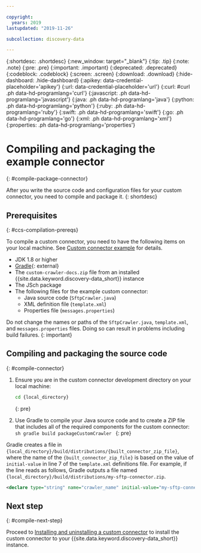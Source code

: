 ```yaml
---

copyright:
  years: 2019
lastupdated: "2019-11-26"

subcollection: discovery-data

---
```


{:shortdesc: .shortdesc}
{:new_window: target="_blank"}
{:tip: .tip}
{:note: .note}
{:pre: .pre}
{:important: .important}
{:deprecated: .deprecated}
{:codeblock: .codeblock}
{:screen: .screen}
{:download: .download}
{:hide-dashboard: .hide-dashboard}
{:apikey: data-credential-placeholder='apikey'} 
{:url: data-credential-placeholder='url'}
{:curl: #curl .ph data-hd-programlang='curl'}
{:javascript: .ph data-hd-programlang='javascript'}
{:java: .ph data-hd-programlang='java'}
{:python: .ph data-hd-programlang='python'}
{:ruby: .ph data-hd-programlang='ruby'}
{:swift: .ph data-hd-programlang='swift'}
{:go: .ph data-hd-programlang='go'}
{:xml: .ph data-hd-programlang='xml'}
{:properties: .ph data-hd-programlang='properties'}

# Compiling and packaging the example connector
{: #compile-package-connector}

After you write the source code and configuration files for your custom connector, you need to compile and package it.
{: shortdesc}

## Prerequisites
{: #ccs-compilation-prereqs}

To compile a custom connector, you need to have the following items on your local machine. See [Custom connector example](/docs/discovery-data?topic=discovery-data-example-connector#example-connection-requirements) for details.

  - JDK 1.8 or higher
  - [Gradle](https://gradle.org/install/){: external}
  - The `custom-crawler-docs.zip` file from an installed {{site.data.keyword.discovery-data_short}} instance
  - The JSch package
  - The following files for the example custom connector:
    - Java source code (`SftpCrawler.java`)
    - XML definition file (`template.xml`)
    - Properties file (`messages.properties`)

  Do not change the names or paths of the `SftpCrawler.java`, `template.xml`, and `messages.properties` files. Doing so can result in problems including build failures.
  {: important}

## Compiling and packaging the source code
{: #compile-connector}

  1. Ensure you are in the custom connector development directory on your local machine:
     ```sh
     cd {local_directory}
     ```
     {: pre}

  1. Use Gradle to compile your Java source code and to create a ZIP file that includes all of the required components for the custom connector:
    ```sh
    gradle build packageCustomCrawler
    ```
    {: pre}

  Gradle creates a file in `{local_directory}/build/distributions/{built_connector_zip_file}`, where the name of the `{built_connector_zip_file}` is based on the value of `initial-value` in line 7 of the `template.xml` definitions file. For example, if the line reads as follows, Gradle outputs a file named `{local_directory}/build/distributions/my-sftp-connector.zip`.

  ```xml
 <declare type="string" name="crawler_name" initial-value="my-sftp-connector"/>
  ```

## Next step
{: #compile-next-step}

Proceed to [Installing and uninstalling a custom connector](/docs/discovery-data?topic=discovery-data-install-connector) to install the custom connector to your {{site.data.keyword.discovery-data_short}} instance.